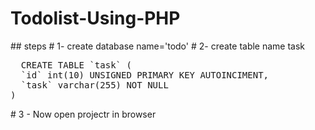 <h1 stle="color:red">Todolist-Using-PHP</h1>
## steps 
# 1- create database name='todo'
# 2- create table name task
<pre>
  CREATE TABLE `task` (
  `id` int(10) UNSIGNED PRIMARY KEY AUTOINCIMENT,
  `task` varchar(255) NOT NULL
)
</pre>
# 3 - Now open projectr in browser
